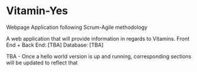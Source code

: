 # Vitamin-Yes
Webpage Application following Scrum-Agile methodology

A web application that will provide information in regards to Vitamins.
Front End + Back End: [TBA]
Database: [TBA]

TBA - Once a hello world version is up and running, corresponding sections will be updated to reflect that
